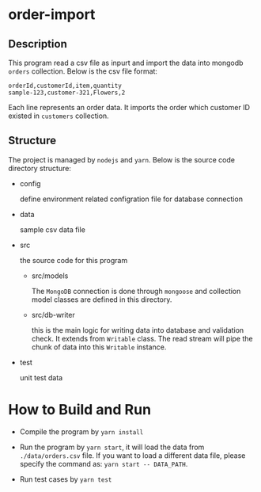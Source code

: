 # order-import

## Description

This program read a csv file as inpurt and import the data into mongodb `orders` collection. Below is the csv file format:

```
orderId,customerId,item,quantity
sample-123,customer-321,Flowers,2
```
Each line represents an order data. It imports the order which customer ID existed in `customers` collection.

## Structure

The project is managed by `nodejs` and `yarn`. Below is the source code directory structure:

- config
	
	define environment related configration file for database connection

- data

	sample csv data file

- src

	the source code for this program

	- src/models

		The `MongoDB` connection is done through `mongoose` and collection model classes are defined in this directory.
	
	- src/db-writer

		this is the main logic for writing data into database and validation check. It extends from `Writable` class. The read stream will pipe the chunk of data into this `Writable` instance.

- test

	unit test data

# How to Build and Run

- Compile the program by `yarn install`

- Run the program by `yarn start`, it will load the data from `./data/orders.csv` file. If you want to load a different data file, please specify the command as: `yarn start -- DATA_PATH`.

- Run test cases by `yarn test`